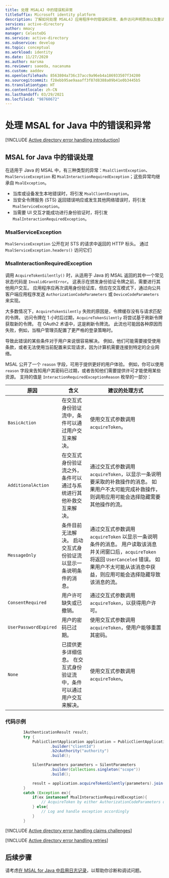```yaml
---
title: 处理 MSAL4J 中的错误和异常
titleSuffix: Microsoft identity platform
description: 了解如何处理 MSAL4J 应用程序中的错误和异常、条件访问声明质询以及重试。
services: active-directory
author: mmacy
manager: CelesteDG
ms.service: active-directory
ms.subservice: develop
ms.topic: conceptual
ms.workload: identity
ms.date: 11/27/2020
ms.author: marsma
ms.reviewer: saeeda, nacanuma
ms.custom: aaddev
ms.openlocfilehash: 8563804a736c37acc9a96eb4a186933507f34200
ms.sourcegitcommit: f28ebb95ae9aaaff3f87d8388a09b41e0b3445b5
ms.translationtype: HT
ms.contentlocale: zh-CN
ms.lasthandoff: 03/29/2021
ms.locfileid: "98760672"
---
```

# <a name="handle-errors-and-exceptions-in-msal-for-java"></a>处理 MSAL for Java 中的错误和异常

[!INCLUDE [Active directory error handling introduction](../../../includes/active-directory-develop-error-handling-introduction.md)]

## <a name="error-handling-in-msal-for-java"></a>MSAL for Java 中的错误处理

在适用于 Java 的 MSAL 中，有三种类型的异常：`MsalClientException`、`MsalServiceException` 和 `MsalInteractionRequiredException`；这些异常均继承自 `MsalException`。

- 当库或设备发生本地错误时，将引发 `MsalClientException`。
- 当安全令牌服务 (STS) 返回错误响应或发生其他网络错误时，将引发 `MsalServiceException`。
- 当需要 UI 交互才能成功进行身份验证时，将引发 `MsalInteractionRequiredException`。

### <a name="msalserviceexception"></a>MsalServiceException

`MsalServiceException` 公开在对 STS 的请求中返回的 HTTP 标头。 通过 `MsalServiceException.headers()` 访问它们

### <a name="msalinteractionrequiredexception"></a>MsalInteractionRequiredException

调用 `AcquireTokenSilently()` 时，从适用于 Java 的 MSAL 返回的其中一个常见状态代码是 `InvalidGrantError`。 这表示在颁发身份验证令牌之前，需要进行其他用户交互。 应用程序应再次调用身份验证库，但应在交互模式下，通过向公共客户端应用程序发送 `AuthorizationCodeParameters` 或 `DeviceCodeParameters` 来实现。

大多数情况下，`AcquireTokenSilently` 失败的原因是，令牌缓存没有与请求匹配的令牌。 访问令牌在 1 小时后过期，`AcquireTokenSilently` 将尝试基于刷新令牌获取新的令牌。 在 OAuth2 术语中，这是刷新令牌流。 此流也可能因各种原因而失败，例如，当租户管理员配置了更严格的登录策略时。

导致此错误的某些条件对于用户来说很容易解决。 例如，他们可能需要接受使用条款，或者无法使用当前配置来实现请求，因为计算机需要连接到特定的企业网络。

MSAL 公开了一个 `reason` 字段，可用于提供更好的用户体验。 例如，你可以使用 `reason` 字段来告知用户其密码已过期，或者告知他们需要提供许可才能使用某些资源。 支持的值是 `InteractionRequiredExceptionReason` 枚举的一部分：

| 原因 | 含义 | 建议的处理方式 |
|---------|-----------|-----------------------------|
| `BasicAction` | 在交互式身份验证流中，条件可以通过用户交互来解决。 | 使用交互式参数调用 `acquireToken`。 |
| `AdditionalAction` | 在交互式身份验证流之外，条件可以通过与系统进行其他补救交互来解决。 | 通过交互式参数调用 `acquireToken`，以显示一条说明要采取的补救操作的消息。 如果用户不太可能完成补救操作，则调用应用可能会选择隐藏需要其他操作的流。 |
| `MessageOnly` | 条件目前无法解决。 启动交互式身份验证流以显示一条说明条件的消息。 | 通过交互式参数调用 `acquireToken` 以显示一条说明条件的消息。 用户读取该消息并关闭窗口后，`acquireToken` 将返回 `UserCanceled` 错误。 如果用户不太可能从该消息中获益，则应用可能会选择隐藏导致该消息的流。 |
| `ConsentRequired`| 用户许可缺失或已撤销。 |通过交互式参数调用 `acquireToken`，以获得用户许可。 |
| `UserPasswordExpired` | 用户的密码已过期。 | 使用交互式参数调用 `acquireToken`，使用户能够重置其密码。 |
| `None` |  已提供更多详细信息。 在交互式身份验证流中，条件可以通过用户交互来解决。 | 使用交互式参数调用 `acquireToken`。 |

### <a name="code-example"></a>代码示例

```java
        IAuthenticationResult result;
        try {
            PublicClientApplication application = PublicClientApplication
                    .builder("clientId")
                    .b2cAuthority("authority")
                    .build();

            SilentParameters parameters = SilentParameters
                    .builder(Collections.singleton("scope"))
                    .build();

            result = application.acquireTokenSilently(parameters).join();
        }
        catch (Exception ex){
            if(ex instanceof MsalInteractionRequiredException){
                // AcquireToken by either AuthorizationCodeParameters or DeviceCodeParameters
            } else{
                // Log and handle exception accordingly
            }
        }
```

[!INCLUDE [Active directory error handling claims challenges](../../../includes/active-directory-develop-error-handling-claims-challenges.md)]

[!INCLUDE [Active directory error handling retries](../../../includes/active-directory-develop-error-handling-retries.md)]

## <a name="next-steps"></a>后续步骤

请考虑[在 MSAL for Java 中启用日志记录](msal-logging-java.md)，以帮助你诊断和调试问题。
